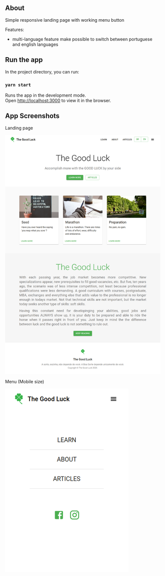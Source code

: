 ## About

Simple responsive landing page with working menu button

Features: 
* multi-language feature make possible to switch between portuguese and english languages
## Run the app

In the project directory, you can run:

### `yarn start`

Runs the app in the development mode.\
Open [http://localhost:3000](http://localhost:3000) to view it in the browser.

## App Screenshots

Landing page

![Landing Page](/src/assets/images/gl1.png?raw=true "Landing Page")

Menu (Mobile size)

![Menu](/src/assets/images/gl2.png?raw=true "Menu")
